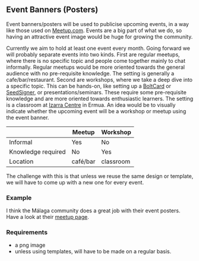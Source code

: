 ## Event Banners (Posters)
Event banners/posters will be used to publicise upcoming events, in a way like those used on [Meetup.com](https://meetup.com). Events are a big part of what we do, so having an attractive event image would be huge for growing the community. 

Currently we aim to hold at least one event every month. Going forward we will probably separate events into two kinds. First are regular meetups, where there is no specific topic and people come together mainly to chat informally. Regular meetups would be more oriented towards the general audience with no pre-requisite knowledge. The setting is generally a cafe/bar/restaurant. Second are workshops, where we take a deep dive into a specific topic. This can be hands-on, like setting up a [BoltCard](./06-boltcard.md) or [SeedSigner](./07-seedsigner.md), or presentations/seminars. These require some pre-requisite knowledge and are more oriented towards enthusiastic learners. The setting is a classroom at [Izarra Centre](https://www.izarracentre.com/) in Ermua. An idea would be to visually indicate whether the upcoming event will be a workshop or meetup using the event banner. 

||Meetup|Workshop|
|--|--|--|
|Informal|Yes|No|
|Knowledge required|No|Yes|
|Location|café/bar|classroom|

The challenge with this is that unless we reuse the same design or template, we will have to come up with a new one for every event.  

### Example
I think the Málaga community does a great job with their event posters. Have a look at their [meetup page](https://malaga2140.xyz/Meetups-2f46b451e82b43c883f3fbefc8037bbb).

### Requirements
- a png image
- unless using templates, will have to be made on a regular basis. 
